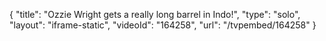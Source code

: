 {
    "title": "Ozzie Wright gets a really long barrel in Indo!",
    "type": "solo",
    "layout": "iframe-static",
    "videoId": "164258",
    "url": "\/tvpembed\/164258"
}